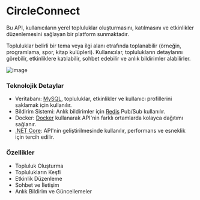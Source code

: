 # CircleConnect

Bu API, kullanıcıların yerel topluluklar oluşturmasını, katılmasını ve etkinlikler düzenlemesini sağlayan bir platform sunmaktadır. 

Topluluklar belirli bir tema veya ilgi alanı etrafında toplanabilir (örneğin, programlama, spor, kitap kulüpleri). Kullanıcılar, toplulukların detaylarını görebilir, etkinliklere katılabilir, sohbet edebilir ve anlık bildirimler alabilirler.

![image](https://github.com/user-attachments/assets/3b4b0def-bf03-43e2-9e91-07abfe2d9c29)


### Teknolojik Detaylar
-	Veritabanı: <a href="https://www.mysql.com/">MySQL</a>, topluluklar, etkinlikler ve kullanıcı profillerini saklamak için kullanılır.
-	Bildirim Sistemi: Anlık bildirimler için <a href="https://redis.io/">Redis</a> Pub/Sub kullanılır.
-	Docker: <a href="https://www.docker.com/">Docker</a> kullanarak API'nin farklı ortamlarda kolayca dağıtımı sağlanır.
-	<a href="https://dotnet.microsoft.com/en-us/">.NET Core</a>: API'nin geliştirilmesinde kullanılır, performans ve esneklik için tercih edilir.


### Özellikler
- Topluluk Oluşturma
- Toplulukların Keşfi
- Etkinlik Düzenleme
- Sohbet ve İletişim
- Anlık Bildirim ve Güncellemeler
